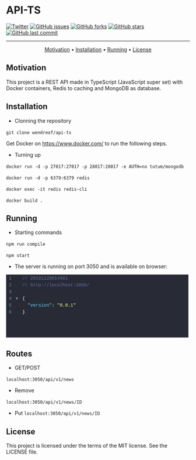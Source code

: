 # API-TS

[![Twitter](https://img.shields.io/twitter/url?style=social&url=https%3A%2F%2Ftwitter.com%2Fwendreolf)](https://twitter.com/intent/tweet?text=Wow:&url=https%3A%2F%2Fgithub.com%2Fwendreof%2Fapi-ts%2F)
[![GitHub issues](https://img.shields.io/github/issues/wendreof/api-ts)](https://github.com/wendreof/api-ts/issues)
[![GitHub forks](https://img.shields.io/github/forks/wendreof/api-ts)](https://github.com/wendreof/api-ts/network)
[![GitHub stars](https://img.shields.io/github/stars/wendreof/api-ts)](https://github.com/wendreof/api-ts/stargazers)
[![GitHub last commit](https://img.shields.io/github/last-commit/wendreof/api-ts)](https://github.com/wendreof/api-ts/commits/master)

-------
<p align="center">
    <a href="#motivation">Motivation</a> &bull;
    <a href="#installation">Installation</a> &bull;
    <a href="#running">Running</a> &bull;
    <a href="#license">License</a> 
</p>

## Motivation
This project is a REST API made in TypeScript (JavaScript super set) with Docker containers, Redis to caching and MongoDB as database.

## Installation

- Clonning the repository

`git clone wendreof/api-ts`

Get Docker on https://www.docker.com/ to run the following steps.

- Turning up

`docker run -d -p 27017:27017 -p 28017:28017 -e AUTH=no tutum/mongodb`

`docker run -d -p 6379:6379 redis`

`docker exec -it redis redis-cli`
 
`docker build .`

## Running

- Starting commands

`npm run compile`

`npm start`

- The server is running on port 3050 and is available on browser:
<p align="left">
 <img src="uploads/shot1.png" width="500"/>
</p>

## Routes

- GET/POST

`localhost:3050/api/v1/news`

- Remove

`localhost:3050/api/v1/news/ID`

- Put
`localhost:3050/api/v1/news/ID`


## License
This project is licensed under the terms of the MIT license. See the LICENSE file.
